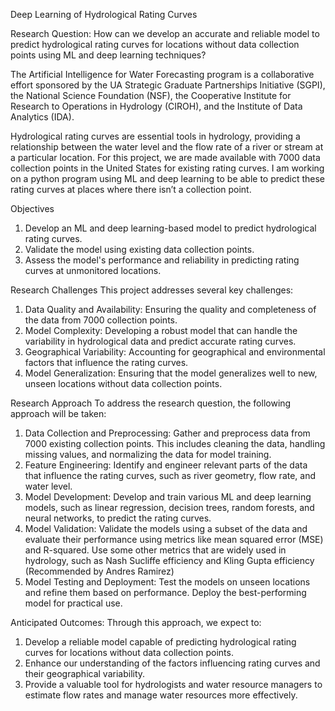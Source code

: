 Deep Learning of Hydrological Rating Curves


Research Question: How can we develop an accurate and reliable model to predict hydrological rating curves for locations without data collection points using ML and deep learning techniques?

The Artificial Intelligence for Water Forecasting program is a collaborative effort sponsored by the UA Strategic Graduate Partnerships Initiative (SGPI), the National Science Foundation (NSF), the Cooperative Institute for Research to Operations in Hydrology (CIROH), and the Institute of Data Analytics (IDA).

Hydrological rating curves are essential tools in hydrology, providing a relationship between the water level and the flow rate of a river or stream at a particular location. For this project, we are made available with 7000 data collection points in the United States for existing rating curves. I am working on a python program using ML and deep learning to be able to predict these rating curves at places where there isn’t a collection point.

Objectives  
1.	Develop an ML and deep learning-based model to predict hydrological rating curves.
2.	Validate the model using existing data collection points.
3.	Assess the model's performance and reliability in predicting rating curves at unmonitored locations.

Research Challenges
This project addresses several key challenges:
1.	Data Quality and Availability: Ensuring the quality and completeness of the data from 7000 collection points.
2.	Model Complexity: Developing a robust model that can handle the variability in hydrological data and predict accurate rating curves.
3.	Geographical Variability: Accounting for geographical and environmental factors that influence the rating curves.
4.	Model Generalization: Ensuring that the model generalizes well to new, unseen locations without data collection points.

Research Approach
To address the research question, the following approach will be taken:
1.	Data Collection and Preprocessing: Gather and preprocess data from 7000 existing collection points. This includes cleaning the data, handling missing values, and normalizing the data for model training.
2.	Feature Engineering: Identify and engineer relevant parts of the data that influence the rating curves, such as river geometry, flow rate, and water level.
3.	Model Development: Develop and train various ML and deep learning models, such as linear regression, decision trees, random forests, and neural networks, to predict the rating curves.
4.	Model Validation: Validate the models using a subset of the data and evaluate their performance using metrics like mean squared error (MSE) and R-squared. Use some other metrics that are widely used in hydrology, such as Nash Sucliffe efficiency and Kling Gupta efficiency (Recommended by Andres Ramirez)
5.	Model Testing and Deployment: Test the models on unseen locations and refine them based on performance. Deploy the best-performing model for practical use.

Anticipated Outcomes:
Through this approach, we expect to:
1.	Develop a reliable model capable of predicting hydrological rating curves for locations without data collection points.
2.	Enhance our understanding of the factors influencing rating curves and their geographical variability.
3.	Provide a valuable tool for hydrologists and water resource managers to estimate flow rates and manage water resources more effectively.


